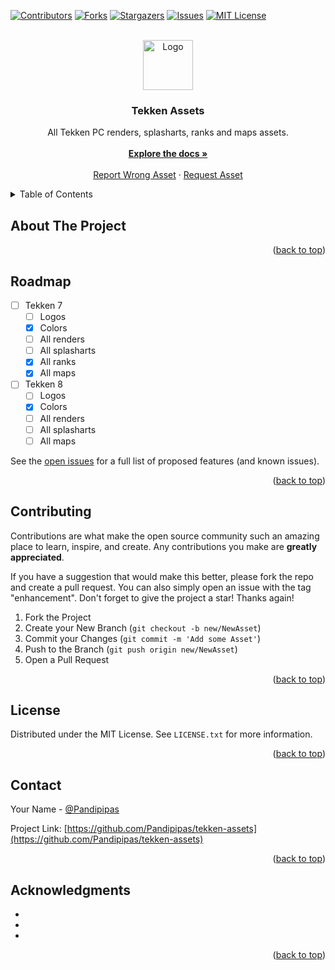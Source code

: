 <!-- Improved compatibility of back to top link: See: https://github.com/othneildrew/Best-README-Template/pull/73 -->
<a name="readme-top"></a>
<!--
*** Thanks for checking out the Best-README-Template. If you have a suggestion
*** that would make this better, please fork the repo and create a pull request
*** or simply open an issue with the tag "enhancement".
*** Don't forget to give the project a star!
*** Thanks again! Now go create something AMAZING! :D
-->



<!-- PROJECT SHIELDS -->
<!--
*** I'm using markdown "reference style" links for readability.
*** Reference links are enclosed in brackets [ ] instead of parentheses ( ).
*** See the bottom of this document for the declaration of the reference variables
*** for contributors-url, forks-url, etc. This is an optional, concise syntax you may use.
*** https://www.markdownguide.org/basic-syntax/#reference-style-links
-->
[![Contributors][contributors-shield]][contributors-url]
[![Forks][forks-shield]][forks-url]
[![Stargazers][stars-shield]][stars-url]
[![Issues][issues-shield]][issues-url]
[![MIT License][license-shield]][license-url]



<!-- PROJECT LOGO -->
<br />
<div align="center">
  <a href="https://github.com/Pandipipas/tekken-assets">
    <img src="images/logo.png" alt="Logo" width="80" height="80">
  </a>

<h3 align="center">Tekken Assets</h3>

  <p align="center">
    All Tekken PC renders, splasharts, ranks and maps assets.
    <br />
    <br />
    <a href="https://github.com/Pandipipas/tekken-assets"><strong>Explore the docs »</strong></a>
    <br />
    <br />
    <a href="https://github.com/Pandipipas/tekken-assets/issues">Report Wrong Asset</a>
    ·
    <a href="https://github.com/Pandipipas/tekken-assets/issues">Request Asset</a>
  </p>
</div>



<!-- TABLE OF CONTENTS -->
<details>
  <summary>Table of Contents</summary>
  <ol>
    <li>
      <a href="#about-the-project">About The Project</a>
    <li><a href="#roadmap">Roadmap</a></li>
    <li><a href="#contributing">Contributing</a></li>
    <li><a href="#license">License</a></li>
    <li><a href="#contact">Contact</a></li>
    <li><a href="#acknowledgments">Acknowledgments</a></li>
  </ol>
</details>



<!-- ABOUT THE PROJECT -->
## About The Project

<!-- [![Product Name Screen Shot][product-screenshot]](https://example.com)

Here's a blank template to get started: To avoid retyping too much info. Do a search and replace with your text editor for the following: `Pandipipas`, `tekken-assets`, `Pandipipas`, `linkedin_username`, `email_client`, `email`, `Tekken Assets`, `All Tekken PC renders, splasharts and maps assets.` -->

<p align="right">(<a href="#readme-top">back to top</a>)</p>



<!-- ROADMAP -->
## Roadmap

- [ ] Tekken 7
    - [ ] Logos
    - [x] Colors
    - [ ] All renders
    - [ ] All splasharts
    - [x] All ranks
    - [x] All maps

- [ ] Tekken 8
    - [ ] Logos
    - [x] Colors
    - [ ] All renders
    - [ ] All splasharts
    - [ ] All maps

See the [open issues](https://github.com/Pandipipas/tekken-assets/issues) for a full list of proposed features (and known issues).

<p align="right">(<a href="#readme-top">back to top</a>)</p>



<!-- CONTRIBUTING -->
## Contributing

Contributions are what make the open source community such an amazing place to learn, inspire, and create. Any contributions you make are **greatly appreciated**.

If you have a suggestion that would make this better, please fork the repo and create a pull request. You can also simply open an issue with the tag "enhancement".
Don't forget to give the project a star! Thanks again!

1. Fork the Project
2. Create your New Branch (`git checkout -b new/NewAsset`)
3. Commit your Changes (`git commit -m 'Add some Asset'`)
4. Push to the Branch (`git push origin new/NewAsset`)
5. Open a Pull Request

<p align="right">(<a href="#readme-top">back to top</a>)</p>



<!-- LICENSE -->
## License

Distributed under the MIT License. See `LICENSE.txt` for more information.

<p align="right">(<a href="#readme-top">back to top</a>)</p>



<!-- CONTACT -->
## Contact

Your Name - [@Pandipipas](https://twitter.com/Pandipipas)

Project Link: [https://github.com/Pandipipas/tekken-assets](https://github.com/Pandipipas/tekken-assets)

<p align="right">(<a href="#readme-top">back to top</a>)</p>



<!-- ACKNOWLEDGMENTS -->
## Acknowledgments

* []()
* []()
* []()

<p align="right">(<a href="#readme-top">back to top</a>)</p>



<!-- MARKDOWN LINKS & IMAGES -->
<!-- https://www.markdownguide.org/basic-syntax/#reference-style-links -->
[contributors-shield]: https://img.shields.io/github/contributors/Pandipipas/tekken-assets.svg?style=for-the-badge
[contributors-url]: https://github.com/Pandipipas/tekken-assets/graphs/contributors
[forks-shield]: https://img.shields.io/github/forks/Pandipipas/tekken-assets.svg?style=for-the-badge
[forks-url]: https://github.com/Pandipipas/tekken-assets/network/members
[stars-shield]: https://img.shields.io/github/stars/Pandipipas/tekken-assets.svg?style=for-the-badge
[stars-url]: https://github.com/Pandipipas/tekken-assets/stargazers
[issues-shield]: https://img.shields.io/github/issues/Pandipipas/tekken-assets.svg?style=for-the-badge
[issues-url]: https://github.com/Pandipipas/tekken-assets/issues
[license-shield]: https://img.shields.io/github/license/Pandipipas/tekken-assets.svg?style=for-the-badge
[license-url]: https://github.com/Pandipipas/tekken-assets/blob/master/LICENSE.txt
[linkedin-shield]: https://img.shields.io/badge/-LinkedIn-black.svg?style=for-the-badge&logo=linkedin&colorB=555
[linkedin-url]: https://linkedin.com/in/linkedin_username
[product-screenshot]: images/screenshot.png
[Next.js]: https://img.shields.io/badge/next.js-000000?style=for-the-badge&logo=nextdotjs&logoColor=white
[Next-url]: https://nextjs.org/
[React.js]: https://img.shields.io/badge/React-20232A?style=for-the-badge&logo=react&logoColor=61DAFB
[React-url]: https://reactjs.org/
[Vue.js]: https://img.shields.io/badge/Vue.js-35495E?style=for-the-badge&logo=vuedotjs&logoColor=4FC08D
[Vue-url]: https://vuejs.org/
[Angular.io]: https://img.shields.io/badge/Angular-DD0031?style=for-the-badge&logo=angular&logoColor=white
[Angular-url]: https://angular.io/
[Svelte.dev]: https://img.shields.io/badge/Svelte-4A4A55?style=for-the-badge&logo=svelte&logoColor=FF3E00
[Svelte-url]: https://svelte.dev/
[Laravel.com]: https://img.shields.io/badge/Laravel-FF2D20?style=for-the-badge&logo=laravel&logoColor=white
[Laravel-url]: https://laravel.com
[Bootstrap.com]: https://img.shields.io/badge/Bootstrap-563D7C?style=for-the-badge&logo=bootstrap&logoColor=white
[Bootstrap-url]: https://getbootstrap.com
[JQuery.com]: https://img.shields.io/badge/jQuery-0769AD?style=for-the-badge&logo=jquery&logoColor=white
[JQuery-url]: https://jquery.com 
